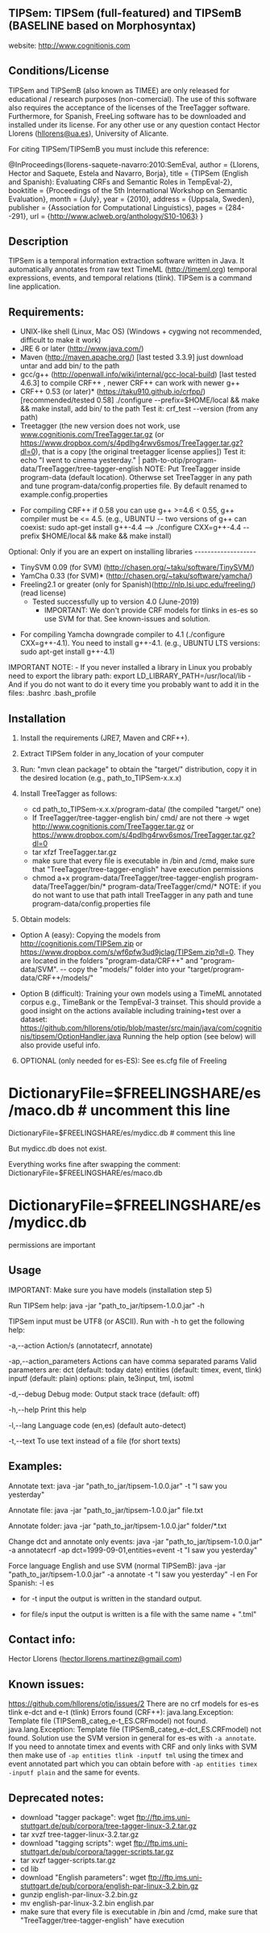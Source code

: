TIPSem: TIPSem (full-featured) and TIPSemB (BASELINE based on Morphosyntax)
--------------------------------------------------------------------------------
website: http://www.cognitionis.com

Conditions/License
------------------
TIPSem and TIPSemB (also known as TIMEE) are  only released for educational / 
research purposes (non-comercial). The use of this software also requires the
acceptance of the licenses of the TreeTagger software. Furthermore, for Spanish,
FreeLing software has to be downloaded and installed under its license. For any 
other use or any question contact Hector Llorens (hllorens@ua.es), University of
 Alicante.

For citing TIPSem/TIPSemB you must include this reference:

@InProceedings{llorens-saquete-navarro:2010:SemEval,
 author    = {Llorens, Hector  and  Saquete, Estela  and  Navarro, Borja},
 title     = {TIPSem (English and Spanish): Evaluating CRFs and Semantic Roles 
              in TempEval-2},
 booktitle = {Proceedings of the 5th International Workshop on Semantic
		Evaluation},
 month     = {July},
 year      = {2010},
 address   = {Uppsala, Sweden},
 publisher = {Association for Computational Linguistics},
 pages     = {284--291},
 url       = {http://www.aclweb.org/anthology/S10-1063}
}



Description
-----------

TIPSem is a temporal information extraction software written in Java.
It automatically annotates from raw text TimeML (http://timeml.org) temporal 
expressions, events, and temporal relations (tlink).
TIPSem is a command line application.


Requirements:
------------
- UNIX-like shell 		(Linux, Mac OS) (Windows + cygwing not recommended, difficult to make it work)
- JRE 6 or later		(http://www.java.com/)
- Maven                         (http://maven.apache.org/) 
   [last tested 3.3.9]		just download untar and add bin/ to the path
- gcc/g++                       (http://openwall.info/wiki/internal/gcc-local-build) 
   [last tested 4.6.3]          to compile CRF++ , newer CRF++ can work with newer g++
- CRF++ 0.53 (or later)*	(https://taku910.github.io/crfpp/) 
   [recommended/tested 0.58]	./configure --prefix=$HOME/local && make && make install, add bin/ to the path
				Test it: crf_test --version (from any path)
- Treetagger            	(the new version does not work, use 
				www.cognitionis.com/TreeTagger.tar.gz (or https://www.dropbox.com/s/4pdlhg4rwv6smos/TreeTagger.tar.gz?dl=0), that is a copy [the original treetagger license applies])
				Test it: echo "I went to cinema yesterday." | path-to-otip/program-data/TreeTagger/tree-tagger-english
			NOTE: Put TreeTagger inside program-data (default location).
			Otherwse set TreeTagger in any path and tune 
			program-data/config.properties file.
			By default renamed to example.config.properties

* For compiling CRF++ if 0.58 you can use g++ >=4.6 < 0.55, g++ compiler must be <= 4.5.
(e.g., UBUNTU -- two versions of g++ can coexist: sudo apt-get install g++-4.4 
	--> ./configure CXX=g++-4.4 --prefix $HOME/local && make && make install)


Optional: Only if you are an expert on installing libraries -------------------
- TinySVM 0.09 (for SVM)	(http://chasen.org/~taku/software/TinySVM/)
- YamCha 0.33 (for SVM)*	(http://chasen.org/~taku/software/yamcha/)
- Freeling2.1 or greater (only for Spanish)(http://nlp.lsi.upc.edu/freeling/)(read license)
  - Tested successfully up to version 4.0 (June-2019)
    - IMPORTANT: We don't provide CRF models for tlinks in es-es so use SVM for that. See known-issues and solution.

* For compiling Yamcha downgrade compiler to 4.1 (./configure CXX=g++-4.1).
	You need to install g++-4.1.
	(e.g., UBUNTU LTS versions: sudo apt-get install g++-4.1)


IMPORTANT NOTE:
	- If you never installed a library in Linux you probably need to export 
		the library path: export LD_LIBRARY_PATH=/usr/local/lib
	- And if you do not want to do it every time you probably want to add 
		it in the files:
			.bashrc	.bash_profile

Installation
------------
1) Install the requirements (JRE7, Maven and CRF++).

2) Extract TIPSem folder in any_location of your computer

3) Run: "mvn clean package" to obtain the "target/" distribution, 
	copy it in the desired location (e.g., path_to_TIPSem-x.x.x)
	
4) Install TreeTagger as follows:
	- cd path_to_TIPSem-x.x.x/program-data/ (the compiled "target/" one)
	- If TreeTagger/tree-tagger-english bin/ cmd/ are not there -> 
	wget http://www.cognitionis.com/TreeTagger.tar.gz or https://www.dropbox.com/s/4pdlhg4rwv6smos/TreeTagger.tar.gz?dl=0
	- tar xfzf TreeTagger.tar.gz
	- make sure that every file is executable in /bin and /cmd, make sure 
	  that "TreeTagger/tree-tagger-english" have execution permissions
	- chmod a+x program-data/TreeTagger/tree-tagger-english 
          program-data/TreeTagger/bin/* program-data/TreeTagger/cmd/*
	  NOTE: if you do not want to use that path intall TreeTagger 
                in any path and tune program-data/config.properties file

5) Obtain models:

- Option A (easy): Copying the models from http://cognitionis.com/TIPSem.zip or https://www.dropbox.com/s/wf6pfw3ud9jclag/TIPSem.zip?dl=0. They are located in the folders "program-data/CRF++" and "program-data/SVM".
    -- copy the "models/" folder into your "target/program-data/CRF++/models/"

- Option B (difficult): Training your own models using a TimeML annotated corpus e.g., TimeBank or the TempEval-3 trainset.
This should provide a good insight on the actions available including training+test over a dataset:
https://github.com/hllorens/otip/blob/master/src/main/java/com/cognitionis/tipsem/OptionHandler.java
Running the help option (see below) will also provide useful info.

6) OPTIONAL (only needed for es-ES): See es.cfg file of Freeling

 # DictionaryFile=$FREELINGSHARE/es/maco.db # uncomment this line

 DictionaryFile=$FREELINGSHARE/es/mydicc.db # comment this line

But mydicc.db does not exist.

Everything works fine after swapping the comment:
 DictionaryFile=$FREELINGSHARE/es/maco.db
 # DictionaryFile=$FREELINGSHARE/es/mydicc.db

permissions are important



Usage
-----

IMPORTANT: Make sure you have models (installation step 5)

Run TIPSem help:  java -jar "path_to_jar/tipsem-1.0.0.jar" -h

TIPSem input must be UTF8 (or ASCII). Run with -h to get the following help:

 -a,--action <arg>             	Action/s (annotatecrf, annotate)
 
 -ap,--action_parameters <arg> 	Actions can have comma separated params
				Valid parameters are:
				dct (default: today date)
                                entities (default: timex, event, tlink)
                                inputf (default: plain) options: plain, te3input, tml, isotml
                                
-d,--debug                      Debug mode: Output stack trace (default: off) 

 -h,--help                      Print this help 
 

 -l,--lang <arg>                Language code (en,es) (default  auto-detect) 
 
 -t,--text <arg>                To use text instead of a file (for short texts) 



Examples:
--------

Annotate text: java -jar "path_to_jar/tipsem-1.0.0.jar" -t "I saw you yesterday"

Annotate file: java -jar "path_to_jar/tipsem-1.0.0.jar" file.txt

Annotate folder: java -jar "path_to_jar/tipsem-1.0.0.jar" folder/*.txt

Change dct and annotate only events: java -jar "path_to_jar/tipsem-1.0.0.jar"
       -a annotatecrf -ap dct=1999-09-01,entities=event -t "I saw you yesterday"
       
Force language English and use SVM (normal TIPSemB): java -jar 
"path_to_jar/tipsem-1.0.0.jar" -a annotate -t "I saw you yesterday" -l en
For Spanish: -l es

* for -t input the output is written in the standard output.

* for file/s input the output is written is a file with the same name + ".tml"


Contact info: 
------------
Hector Llorens (hector.llorens.martinez@gmail.com)


Known issues:
------------
https://github.com/hllorens/otip/issues/2 There are no crf models for es-es tlink e-dct and e-t (tlink)
Errors found (CRF++):
        java.lang.Exception: Template file (TIPSemB_categ_e-t_ES.CRFmodel) not found.
        java.lang.Exception: Template file (TIPSemB_categ_e-dct_ES.CRFmodel) not found.
Solution use the SVM version in general for es-es with `-a annotate`.
If you need to annotate timex and events with CRF and only links with SVM then make use of `-ap entities tlink -inputf tml` using the timex and event annotated part which you can obtain before with `-ap entities timex -inputf plain` and the same for events.
	

Deprecated notes:
-------------
- download "tagger package": 
wget ftp://ftp.ims.uni-stuttgart.de/pub/corpora/tree-tagger-linux-3.2.tar.gz
- tar xvzf tree-tagger-linux-3.2.tar.gz
- download "tagging scripts": 
wget ftp://ftp.ims.uni-stuttgart.de/pub/corpora/tagger-scripts.tar.gz
- tar xvzf tagger-scripts.tar.gz
- cd lib
- download "English parameters": 
wget ftp://ftp.ims.uni-stuttgart.de/pub/corpora/english-par-linux-3.2.bin.gz
- gunzip english-par-linux-3.2.bin.gz
- mv english-par-linux-3.2.bin english.par
- make sure that every file is executable in /bin and /cmd, 
make sure that "TreeTagger/tree-tagger-english" have execution 

